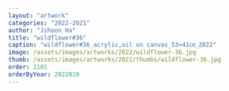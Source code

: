 ```yaml
---
layout: "artwork"
categories: "2022-2021"
author: "Jihoon Ha"
title: "wildflower#36"
caption: "wildflower#36_acrylic,oil on canvas_53×41㎝_2022"
image: /assets/images/artworks/2022/wildflower-36.jpg
thumb: /assets/images/artworks/2022/thumbs/wildflower-36.jpg
order: 2101
orderByYear: 2022019
---
```

